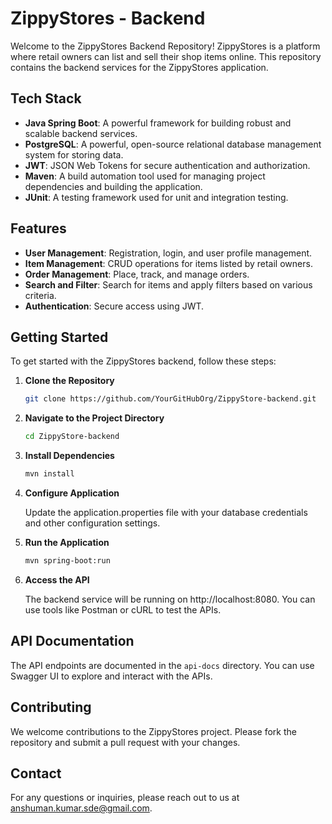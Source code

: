 # ZippyStores - Backend

Welcome to the ZippyStores Backend Repository! ZippyStores is a platform where retail owners can list and sell their shop items online. This repository contains the backend services for the ZippyStores application.

## Tech Stack

- **Java Spring Boot**: A powerful framework for building robust and scalable backend services.
- **PostgreSQL**: A powerful, open-source relational database management system for storing data.
- **JWT**: JSON Web Tokens for secure authentication and authorization.
- **Maven**: A build automation tool used for managing project dependencies and building the application.
- **JUnit**: A testing framework used for unit and integration testing.

## Features

- **User Management**: Registration, login, and user profile management.
- **Item Management**: CRUD operations for items listed by retail owners.
- **Order Management**: Place, track, and manage orders.
- **Search and Filter**: Search for items and apply filters based on various criteria.
- **Authentication**: Secure access using JWT.

## Getting Started

To get started with the ZippyStores backend, follow these steps:

1. **Clone the Repository**

   ```bash
   git clone https://github.com/YourGitHubOrg/ZippyStore-backend.git

2. **Navigate to the Project Directory**

   ```bash
   cd ZippyStore-backend

3. **Install Dependencies**

   ```bash
   mvn install
   
4. **Configure Application**

   Update the application.properties file with your database credentials and other configuration settings.
   
5. **Run the Application**

   ```bash
   mvn spring-boot:run
   
6. **Access the API**

   The backend service will be running on http://localhost:8080. You can use tools like Postman or cURL to test the APIs.
   
   
   
## API Documentation

The API endpoints are documented in the `api-docs` directory. You can use Swagger UI to explore and interact with the APIs.

   
## Contributing

We welcome contributions to the ZippyStores project. Please fork the repository and submit a pull request with your changes.

## Contact

For any questions or inquiries, please reach out to us at <a href="mailto:anshuman.kumar.sde@gmail.com">anshuman.kumar.sde@gmail.com</a>.

